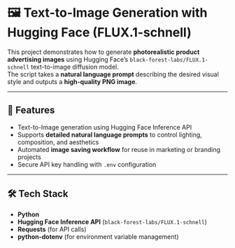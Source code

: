 # 🖼️ Text-to-Image Generation with Hugging Face (FLUX.1-schnell)

This project demonstrates how to generate **photorealistic product advertising images** using Hugging Face’s `black-forest-labs/FLUX.1-schnell` text-to-image diffusion model.  
The script takes a **natural language prompt** describing the desired visual style and outputs a **high-quality PNG image**.

---

## 🚀 Features
- Text-to-Image generation using Hugging Face Inference API  
- Supports **detailed natural language prompts** to control lighting, composition, and aesthetics  
- Automated **image saving workflow** for reuse in marketing or branding projects  
- Secure API key handling with `.env` configuration  

---

## 🛠️ Tech Stack
- **Python**  
- **Hugging Face Inference API** (`black-forest-labs/FLUX.1-schnell`)  
- **Requests** (for API calls)  
- **python-dotenv** (for environment variable management)  
